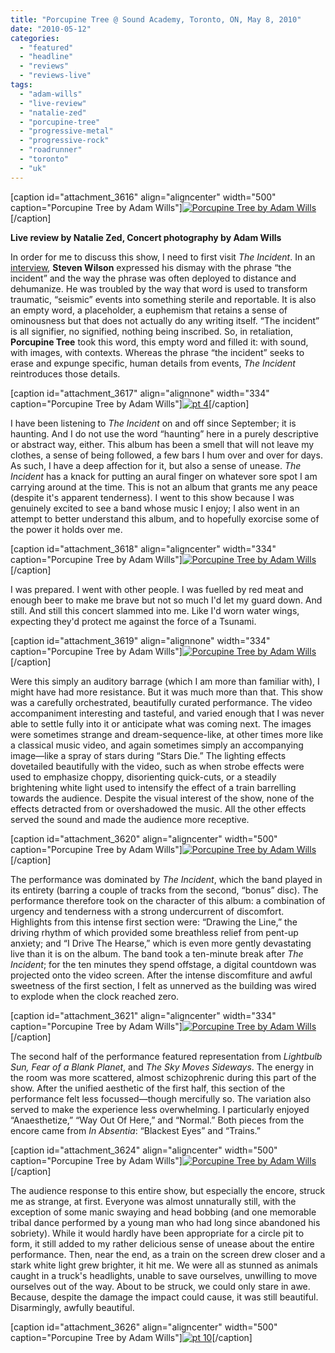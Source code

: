 ```yaml
---
title: "Porcupine Tree @ Sound Academy, Toronto, ON, May 8, 2010"
date: "2010-05-12"
categories: 
  - "featured"
  - "headline"
  - "reviews"
  - "reviews-live"
tags: 
  - "adam-wills"
  - "live-review"
  - "natalie-zed"
  - "porcupine-tree"
  - "progressive-metal"
  - "progressive-rock"
  - "roadrunner"
  - "toronto"
  - "uk"
---
```


\[caption id="attachment\_3616" align="aligncenter" width="500" caption="Porcupine Tree by Adam Wills"\][![Porcupine Tree by Adam Wills](http://www.hellbound.ca/wp-content/uploads/2010/05/pt-6.jpg "pt 6")](http://www.hellbound.ca/wp-content/uploads/2010/05/pt-6.jpg)\[/caption\]

**Live review by Natalie Zed, Concert photography by Adam Wills**

In order for me to discuss this show, I need to first visit _The Incident_. In an [interview](http://www.roadrunnerrecords.com/news/PORCUPINE-TREE-REVEAL-DETAILS-OF-THE-INCIDENT-20315.aspx), **Steven Wilson** expressed his dismay with the phrase “the incident” and the way the phrase was often deployed to distance and dehumanize. He was troubled by the way that word is used to transform traumatic, “seismic” events into something sterile and reportable. It is also an empty word, a placeholder, a euphemism that retains a sense of ominousness but that does not actually do any writing itself. “The incident” is all signifier, no signified, nothing being inscribed. So, in retaliation, **Porcupine Tree** took this word, this empty word and filled it: with sound, with images, with contexts. Whereas the phrase “the incident” seeks to erase and expunge specific, human details from events, _The Incident_ reintroduces those details.

\[caption id="attachment\_3617" align="alignnone" width="334" caption="Porcupine Tree by Adam Wills"\][![pt 4](http://www.hellbound.ca/wp-content/uploads/2010/05/pt-4.jpg "pt 4")](http://www.hellbound.ca/wp-content/uploads/2010/05/pt-4.jpg)\[/caption\]

I have been listening to _The Incident_ on and off since September; it is haunting. And I do not use the word “haunting” here in a purely descriptive or abstract way, either. This album has been a smell that will not leave my clothes, a sense of being followed, a few bars I hum over and over for days. As such, I have a deep affection for it, but also a sense of unease. _The Incident_ has a knack for putting an aural finger on whatever sore spot I am carrying around at the time. This is not an album that grants me any peace (despite it's apparent tenderness). I went to this show because I was genuinely excited to see a band whose music I enjoy; I also went in an attempt to better understand this album, and to hopefully exorcise some of the power it holds over me.

\[caption id="attachment\_3618" align="aligncenter" width="334" caption="Porcupine Tree by Adam Wills"\][![Porcupine Tree by Adam Wills](http://www.hellbound.ca/wp-content/uploads/2010/05/pt-1.jpg "pt 1")](http://www.hellbound.ca/wp-content/uploads/2010/05/pt-1.jpg)\[/caption\]

I was prepared. I went with other people. I was fuelled by red meat and enough beer to make me brave but not so much I'd let my guard down. And still. And still this concert slammed into me. Like I'd worn water wings, expecting they'd protect me against the force of a Tsunami.

\[caption id="attachment\_3619" align="alignnone" width="334" caption="Porcupine Tree by Adam Wills"\][![Porcupine Tree by Adam Wills](http://www.hellbound.ca/wp-content/uploads/2010/05/pt-8-.jpg "pt 8")](http://www.hellbound.ca/wp-content/uploads/2010/05/pt-8-.jpg)\[/caption\]

Were this simply an auditory barrage (which I am more than familiar with), I might have had more resistance. But it was much more than that. This show was a carefully orchestrated, beautifully curated performance. The video accompaniment interesting and tasteful, and varied enough that I was never able to settle fully into it or anticipate what was coming next. The images were sometimes strange and dream-sequence-like, at other times more like a classical music video, and again sometimes simply an accompanying image—like a spray of stars during “Stars Die.” The lighting effects dovetailed beautifully with the video, such as when strobe effects were used to emphasize choppy, disorienting quick-cuts, or a steadily brightening white light used to intensify the effect of a train barrelling towards the audience. Despite the visual interest of the show, none of the effects detracted from or overshadowed the music. All the other effects served the sound and made the audience more receptive.

\[caption id="attachment\_3620" align="aligncenter" width="500" caption="Porcupine Tree by Adam Wills"\][![Porcupine Tree by Adam Wills](http://www.hellbound.ca/wp-content/uploads/2010/05/pt-7.jpg "pt 7")](http://www.hellbound.ca/wp-content/uploads/2010/05/pt-7.jpg)\[/caption\]

The performance was dominated by _The Incident_, which the band played in its entirety (barring a couple of tracks from the second, “bonus” disc). The performance therefore took on the character of this album: a combination of urgency and tenderness with a strong undercurrent of discomfort. Highlights from this intense first section were: “Drawing the Line,” the driving rhythm of which provided some breathless relief from pent-up anxiety; and “I Drive The Hearse,” which is even more gently devastating live than it is on the album. The band took a ten-minute break after _The Incident_; for the ten minutes they spend offstage, a digital countdown was projected onto the video screen. After the intense discomfiture and awful sweetness of the first section, I felt as unnerved as the building was wired to explode when the clock reached zero.

\[caption id="attachment\_3621" align="aligncenter" width="334" caption="Porcupine Tree by Adam Wills"\][![Porcupine Tree by Adam Wills](http://www.hellbound.ca/wp-content/uploads/2010/05/pt-2.jpg "pt 2")](http://www.hellbound.ca/wp-content/uploads/2010/05/pt-2.jpg)\[/caption\]

The second half of the performance featured representation from _Lightbulb Sun, Fear of a Blank Planet_, and _The Sky Moves Sideways_. The energy in the room was more scattered, almost schizophrenic during this part of the show. After the unified aesthetic of the first half, this section of the performance felt less focussed—though mercifully so. The variation also served to make the experience less overwhelming. I particularly enjoyed “Anaesthetize,” “Way Out Of Here,” and “Normal.” Both pieces from the encore came from _In Absentia_: “Blackest Eyes” and “Trains.”

\[caption id="attachment\_3624" align="aligncenter" width="500" caption="Porcupine Tree by Adam Wills"\][![Porcupine Tree by Adam Wills](http://www.hellbound.ca/wp-content/uploads/2010/05/pt-9-.jpg "pt 9")](http://www.hellbound.ca/wp-content/uploads/2010/05/pt-9-.jpg)\[/caption\]

The audience response to this entire show, but especially the encore, struck me as strange, at first. Everyone was almost unnaturally still, with the exception of some manic swaying and head bobbing (and one memorable tribal dance performed by a young man who had long since abandoned his sobriety). While it would hardly have been appropriate for a circle pit to form, it still added to my rather delicious sense of unease about the entire performance. Then, near the end, as a train on the screen drew closer and a stark white light grew brighter, it hit me. We were all as stunned as animals caught in a truck's headlights, unable to save ourselves, unwilling to move ourselves out of the way. About to be struck, we could only stare in awe. Because, despite the damage the impact could cause, it was still beautiful. Disarmingly, awfully beautiful.

\[caption id="attachment\_3626" align="aligncenter" width="500" caption="Porcupine Tree by Adam Wills"\][![pt 10](http://www.hellbound.ca/wp-content/uploads/2010/05/pt-10.jpg "pt 10")](http://www.hellbound.ca/wp-content/uploads/2010/05/pt-10.jpg)\[/caption\]
